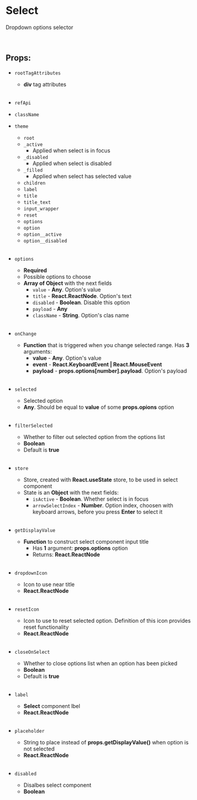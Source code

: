 # Select

Dropdown options selector<br />

<br />

## Props:

- `rootTagAttributes`
    - **div** tag attributes<br /><br />

- `refApi`

- `className`

- `theme`
    - `root`
    - `_active`
        - Applied when select is in focus
    - `_disabled`
        - Applied when select is disabled
    - `_filled`
        - Applied when select has selected value
    - `children`
    - `label`
    - `title`
    - `title_text`
    - `input_wrapper`
    - `reset`
    - `options`
    - `option`
    - `option__active`
    - `option__disabled`<br /><br />

- `options`
    - **Required**
    - Possible options to choose
    - **Array of Object** with the next fields
        - `value` - **Any**. Option's value
        - `title` - **React.ReactNode**. Option's text
        - `disabled` - **Boolean**. Disable this option
        - `payload` - **Any**
        - `className` - **String**. Option's clas name<br /><br />
    
- `onChange`
    - **Function** that is triggered when you change selected range. Has **3** arguments:
        - **value** - **Any**. Option's value
        - **event** - **React.KeyboardEvent | React.MouseEvent**
        - **payload** - **props.options[number].payload**. Option's payload<br /><br />

- `selected`
    - Selected option
    -  **Any**. Should be equal to **value** of some **props.opions** option<br /><br />

- `filterSelected`
    - Whether to filter out selected option from the options list
    - **Boolean**
    - Default is **true**<br /><br />

- `store`
    - Store, created with **React.useState** store, to be used in select component
    - State is an **Object** with the next fields:
        - `isActive` - **Boolean**. Whether select is in focus
        - `arrowSelectIndex` - **Number**. Option index, choosen with keyboard arrows, before you press __Enter__ to select it<br /><br />

- `getDisplayValue`
    - **Function** to construct select component input title
        - Has **1** argument: **props.options** option
        - Returns: **React.ReactNode**<br /><br />

- `dropdownIcon`
    - Icon to use near title
    - **React.ReactNode**<br /><br />

- `resetIcon`
    - Icon to use to reset selected option. Definition of this icon provides reset functionality
    - **React.ReactNode**<br /><br />

- `closeOnSelect`
    - Whether to close options list when an option has been picked
    - **Boolean**
    - Default is **true**<br /><br />

- `label`
    - **Select** component lbel
    - **React.ReactNode**<br /><br />

- `placeholder`
    - String to place instead of **props.getDisplayValue()** when option is not selected
    - **React.ReactNode**<br /><br />

- `disabled`
    - Disalbes select component
    - **Boolean**